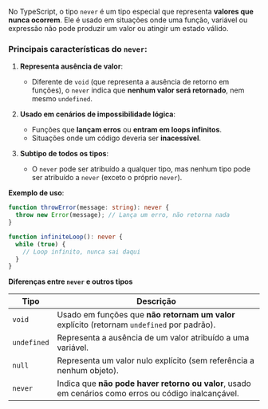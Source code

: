 No TypeScript, o tipo `never` é um tipo especial que representa **valores que nunca ocorrem**. Ele é usado em situações onde uma função, variável ou expressão não pode produzir um valor ou atingir um estado válido.


### Principais características do `never`:

1. **Representa ausência de valor**:
    
    - Diferente de `void` (que representa a ausência de retorno em funções), o `never` indica que **nenhum valor será retornado**, nem mesmo `undefined`.
2. **Usado em cenários de impossibilidade lógica**:
    
    - Funções que **lançam erros** ou **entram em loops infinitos**.
    - Situações onde um código deveria ser **inacessível**.
3. **Subtipo de todos os tipos**:
    
    - O `never` pode ser atribuído a qualquer tipo, mas nenhum tipo pode ser atribuído a `never` (exceto o próprio `never`).

**Exemplo de uso**:

``` typescript
function throwError(message: string): never {
  throw new Error(message); // Lança um erro, não retorna nada
}

function infiniteLoop(): never {
  while (true) {
    // Loop infinito, nunca sai daqui
  }
}

```


**Diferenças entre `never` e outros tipos**

|**Tipo**|**Descrição**|
|---|---|
|`void`|Usado em funções que **não retornam um valor** explícito (retornam `undefined` por padrão).|
|`undefined`|Representa a ausência de um valor atribuído a uma variável.|
|`null`|Representa um valor nulo explícito (sem referência a nenhum objeto).|
|`never`|Indica que **não pode haver retorno ou valor**, usado em cenários como erros ou código inalcançável.|
